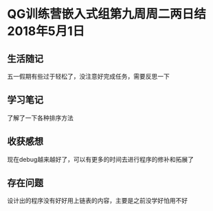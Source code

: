 # QG训练营嵌入式组第九周周二两日结2018年5月1日

## 生活随记

五一假期有些过于轻松了，没注意好完成任务，需要反思一下

## 学习笔记

了解了一下各种排序方法

## 收获感想

现在debug越来越好了，可以有更多的时间去进行程序的修补和拓展了

## 存在问题

设计出的程序没有好好用上链表的内容，主要是之前没学好怕用不好


